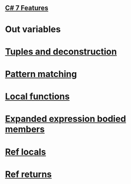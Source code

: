 [C# 7 Features](https://learn.microsoft.com/en-us/dotnet/csharp/whats-new/csharp-version-history#c-version-70)
---

# Out variables

# [Tuples and deconstruction](https://learn.microsoft.com/en-us/dotnet/csharp/language-reference/builtin-types/value-tuples)

# [Pattern matching](https://learn.microsoft.com/en-us/dotnet/csharp/fundamentals/functional/pattern-matching)

# [Local functions](https://learn.microsoft.com/en-us/dotnet/csharp/programming-guide/classes-and-structs/local-functions)

# [Expanded expression bodied members](https://learn.microsoft.com/en-us/dotnet/csharp/programming-guide/statements-expressions-operators/expression-bodied-members)

# [Ref locals](https://learn.microsoft.com/en-us/dotnet/csharp/language-reference/statements/declarations#reference-variables)

# [Ref returns](https://learn.microsoft.com/en-us/dotnet/csharp/language-reference/statements/jump-statements#ref-returns)
